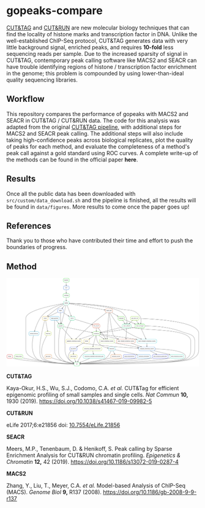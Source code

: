 # gopeaks-compare

[CUT&TAG](https://www.nature.com/articles/s41467-019-09982-5) and [CUT&RUN](https://elifesciences.org/articles/21856) are new molecular biology techniques that can find the locality of histone marks and transcription factor in DNA. Unlike the well-established ChIP-Seq protocol, CUT&TAG generates data with very little background signal, enriched peaks, and requires **10-fold** less sequencing reads per sample. Due to the increased sparsity of signal in CUT&TAG, contemporary peak calling software like MACS2 and SEACR can have trouble identifying regions of histone / transcription factor enrichment in the genome; this problem is compounded by using lower-than-ideal quality sequencing libraries.

## Workflow

This repository compares the performance of gopeaks with MACS2 and SEACR in CUT&TAG / CUT&RUN data. The code for this analysis was adapted from the original [CUT&TAG pipeline](https://github.com/maxsonBraunLab/cutTag-pipeline), with additional steps for MACS2 and SEACR peak calling. The additional steps will also include taking high-confidence peaks across biological replicates, plot the quality of peaks for each method, and evaluate the completeness of a method's peak call against a gold standard using ROC curves. A complete write-up of the methods can be found in the official paper **here**.

## Results

Once all the public data has been downloaded with `src/custom/data_download.sh` and the pipeline is finished, all the results will be found in `data/figures`. More results to come once the paper goes up!

## References

Thank you to those who have contributed their time and effort to push the boundaries of progress.

## Method

![](rulegraph.svg)

**CUT&TAG**

Kaya-Okur, H.S., Wu, S.J., Codomo, C.A. *et al.* CUT&Tag for efficient epigenomic profiling of small samples and single cells. *Nat Commun* **10,** 1930 (2019). https://doi.org/10.1038/s41467-019-09982-5

**CUT&RUN**

eLife 2017;6:e21856      doi: [10.7554/eLife.21856](https://doi.org/10.7554/eLife.21856)

**SEACR**

Meers, M.P., Tenenbaum, D. & Henikoff, S. Peak calling by Sparse Enrichment Analysis for CUT&RUN chromatin profiling. *Epigenetics & Chromatin* **12,** 42 (2019). https://doi.org/10.1186/s13072-019-0287-4

**MACS2**

Zhang, Y., Liu, T., Meyer, C.A. *et al.* Model-based Analysis of ChIP-Seq (MACS). *Genome Biol* **9,** R137 (2008). https://doi.org/10.1186/gb-2008-9-9-r137

